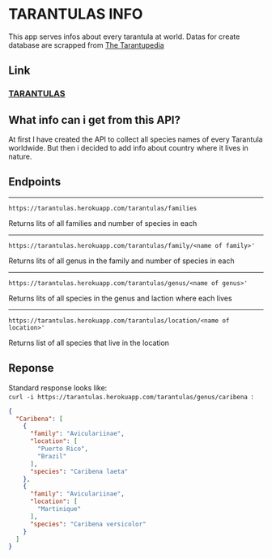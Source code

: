 # TARANTULAS INFO
This app serves infos about every tarantula at world.
Datas for create database are scrapped from [The Tarantupedia](https://www.tarantupedia.com/)

## Link
### [TARANTULAS](https://tarantulas.herokuapp.com/tarantulas)

## What info can i get from this API?

At first I have created the API to collect all species names of every Tarantula worldwide. But then i decided to add info about country where it lives in nature. 

## Endpoints
---
    https://tarantulas.herokuapp.com/tarantulas/families

Returns lits of all families and number of species in each

---

    https://tarantulas.herokuapp.com/tarantulas/family/<name of family>'

Returns lits of all genus in the family and number of species in each

---
    https://tarantulas.herokuapp.com/tarantulas/genus/<name of genus>'
Returns lits of all species in the genus and laction where each lives

---
    https://tarantulas.herokuapp.com/tarantulas/location/<name of location>'
Returns list of all species that live in the location

## Reponse

Standard response looks like:\
`curl -i https://tarantulas.herokuapp.com/tarantulas/genus/caribena `:
```json
{
  "Caribena": [
    {
      "family": "Aviculariinae", 
      "location": [
        "Puerto Rico", 
        "Brazil"
      ], 
      "species": "Caribena laeta"
    }, 
    {
      "family": "Aviculariinae", 
      "location": [
        "Martinique"
      ], 
      "species": "Caribena versicolor"
    }
  ]
}
```
